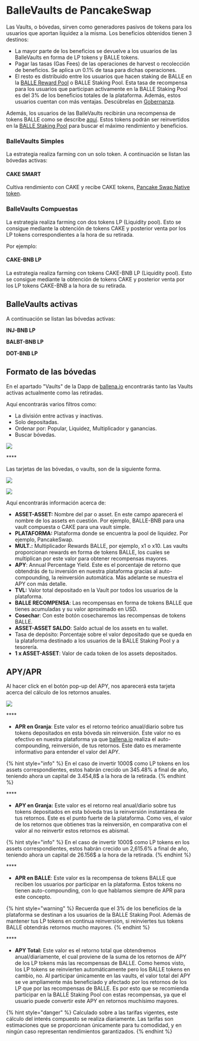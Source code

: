 # BalleVaults de PancakeSwap

Las Vaults, o bóvedas, sirven como generadores pasivos de tokens para los usuarios que aportan liquidez a la misma. Los beneficios obtenidos tienen 3 destinos:

* La mayor parte de los beneficios se devuelve a los usuarios de las BalleVaults en forma de LP tokens y BALLE tokens.
* Pagar las tasas \(Gas Fees\) de las operaciones de harvest o recolección de beneficios. Se aplica un 0.1% de tasa para dichas operaciones.
* El resto es distribuido entre los usuarios que hacen staking de BALLE en la [BALLE Reward Pool](https://github.com/ballena-io/ballena-docs/tree/5bd75cc3a48b7c7fd3639459ce78234cc933dd65/productos/link/README.md) o BALLE Staking Pool. Esta tasa de recompensa para los usuarios que participan activamente en la BALLE Staking Pool es del 3% de los beneficios totales de la plataforma. Además, estos usuarios cuentan con más ventajas. Descúbrelas en [Gobernanza](../gobernanza.md).

Además, los usuarios de las BalleVaults recibirán una recompensa de tokens BALLE como se describe [aquí](../tokenomics.md#distribucion-entre-los-usuarios-de-la-plataforma-yield-optimizer-app). Estos tokens podrán ser reinvertidos en la [BALLE Staking Pool](balle-staking-pool.md) para buscar el máximo rendimiento y beneficios.



### BalleVaults Simples

La estrategia realiza farming con un solo token. A continuación se listan las bóvedas activas:

#### CAKE SMART

Cultiva rendimiento con CAKE y recibe CAKE tokens, [Pancake Swap Native token](https://exchange.pancakeswap.finance/#/swap).



### BalleVaults Compuestas

La estrategia realiza farming con dos tokens LP \(Liquidity pool\). Esto se consigue mediante la obtención de tokens CAKE y posterior venta por los LP tokens correspondientes a la hora de su retirada.

Por ejemplo:

#### CAKE-BNB LP

La estrategia realiza farming con tokens CAKE-BNB LP \(Liquidity pool\). Esto se consigue mediante la obtención de tokens CAKE y posterior venta por los LP tokens CAKE-BNB a la hora de su retirada.

## BalleVaults activas

A continuación se listan las bóvedas activas:

**INJ-BNB LP**

**BALBT-BNB LP**

**DOT-BNB LP**

## Formato de las bóvedas

En el apartado "Vaults" de la Dapp de [ballena.io](https://ballena.io/) encontrarás tanto las Vaults activas actualmente como las retiradas.

Aquí encontrarás varios filtros como:

* La división entre activas y inactivas.
* Solo depositadas.
* Ordenar por: Popular, Liquidez, Multiplicador y ganancias.
* Buscar bóvedas.

![](../../.gitbook/assets/image%20%2827%29.png)

\*\*\*\*

Las tarjetas de las bóvedas, o vaults, son de la siguiente forma. 



![](../../.gitbook/assets/image%20%2822%29.png)

![](../../.gitbook/assets/image%20%2821%29.png)



Aquí encontrarás información acerca de:

* **ASSET-ASSET:** Nombre del par o asset. En este campo aparecerá el nombre de los assets en cuestión. Por ejemplo, BALLE-BNB para una vault compuesta o CAKE para una vault simple.
* **PLATAFORMA:** Plataforma donde se encuentra la pool de liquidez. Por ejemplo, PancakeSwap.
* **MULT.:** Multiplicador Rewards BALLE, por ejemplo, x1 o x10. Las vaults proporcionan rewards en forma de tokens BALLE, los cuales se multiplican por este valor para obtener recompensas mayores. 
* **APY**: Annual Percentage Yield. Este es el porcentaje de retorno que obtendrás de tu inversión en nuestra plataforma gracias al auto-compounding, la reinversión automática. Más adelante se muestra el APY con más detalle.
* **TVL:** Valor total depositado en la Vault por todos los usuarios de la plataforma.
* **BALLE RECOMPENSA**: Las recompensas en forma de tokens BALLE que tienes acumuladas y su valor aproximado en USD.
* **Cosechar**: Con este botón cosecharemos las recompensas de tokens BALLE.
* **ASSET-ASSET SALDO**: Saldo actual de los assets en tu wallet.
* Tasa de depósito: Porcentaje sobre el valor depositado que se queda en la plataforma destinado a los usuarios de la BALLE Staking Pool y a tesorería. 
* **1 x ASSET-ASSET**: Valor de cada token de los assets depositados.

## APY/APR

Al hacer click en el botón pop-up del APY, nos aparecerá esta tarjeta acerca del cálculo de los retornos anuales.

![](../../.gitbook/assets/image%20%2828%29.png)

\*\*\*\*

* **APR en Granja**: Este valor es el retorno teórico anual/diario sobre tus tokens depositados en esta bóveda sin reinversión. Este valor no es efectivo en nuestra plataforma ya que [ballena.io](https://ballena.io/) realiza  el auto-compounding, reinversión, de tus retornos. Este dato es meramente informativo para entender el valor del APY.

{% hint style="info" %}
En el caso de invertir 1000$ como LP tokens en los assets correspondientes, estos habrán crecido un 345.48% a final de año, teniendo ahora un capital de 3.454,8$ a la hora de la retirada.
{% endhint %}

\*\*\*\*

* **APY en Granja:** Este valor es el retorno real anual/diario sobre tus tokens depositados en esta bóveda tras la reinversión instantánea de tus retornos. Este es el punto fuerte de la plataforma. Como ves, el valor de los retornos que obtienes tras la reinversión, en comparativa con el valor al no reinvertir estos retornos es abismal. 

{% hint style="info" %}
En el caso de invertir 1000$ como LP tokens en los assets correspondientes, estos habrán crecido un 2,615.6% a final de año, teniendo ahora un capital de 26.156$ a la hora de la retirada.
{% endhint %}

\*\*\*\*

* **APR en BALLE**: Este valor es la recompensa de tokens BALLE que reciben los usuarios por participar en la plataforma. Estos tokens no tienen auto-compounding, con lo que hablamos siempre de APR para este concepto. 

{% hint style="warning" %}
Recuerda que el 3% de los beneficios de la plataforma se destinan a los usuarios de la BALLE Staking Pool. Además de mantener tus LP tokens en continua reinversión, si reinviertes tus tokens BALLE obtendrás retornos mucho mayores.
{% endhint %}

\*\*\*\*

* **APY Total:** Este valor es el retorno total que obtendremos anual/diariamente, el cual proviene de la suma de los retornos de APY de los LP tokens más las recompensas de BALLE. Como hemos visto, los LP tokens se reinvierten automáticamente pero los BALLE tokens en cambio, no.  Al participar únicamente en las vaults, el valor total del APY se ve ampliamente más beneficiado y afectado por los retornos de los LP que por las recompensas de BALLE. Es por esto que se recomienda participar en la BALLE Staking Pool con estas recompensas, ya que el usuario puede convertir este APY en retornos muchísimo mayores.



{% hint style="danger" %}
Calculado sobre a las tarifas vigentes, este cálculo del interés compuesto se realiza diariamente. Las tarifas son estimaciones que se proporcionan únicamente para tu comodidad, y en ningún caso representan rendimientos garantizados.
{% endhint %}





